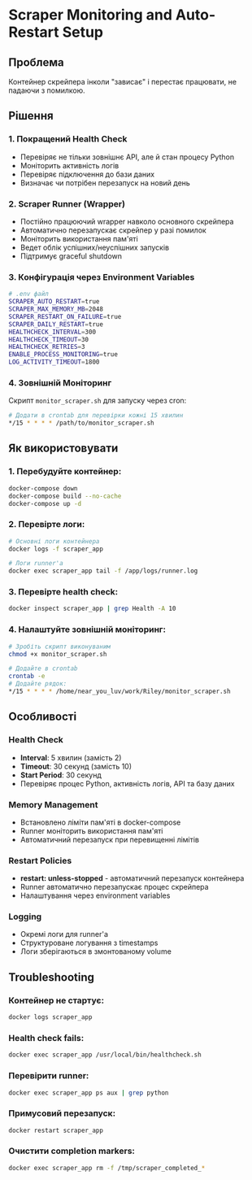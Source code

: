 # Scraper Monitoring and Auto-Restart Setup

## Проблема
Контейнер скрейпера інколи "зависає" і перестає працювати, не падаючи з помилкою.

## Рішення

### 1. Покращений Health Check
- Перевіряє не тільки зовнішнє API, але й стан процесу Python
- Моніторить активність логів
- Перевіряє підключення до бази даних
- Визначає чи потрібен перезапуск на новий день

### 2. Scraper Runner (Wrapper)
- Постійно працюючий wrapper навколо основного скрейпера
- Автоматично перезапускає скрейпер у разі помилок
- Моніторить використання пам'яті
- Ведет облік успішних/неуспішних запусків
- Підтримує graceful shutdown

### 3. Конфігурація через Environment Variables

```bash
# .env файл
SCRAPER_AUTO_RESTART=true
SCRAPER_MAX_MEMORY_MB=2048
SCRAPER_RESTART_ON_FAILURE=true
SCRAPER_DAILY_RESTART=true
HEALTHCHECK_INTERVAL=300
HEALTHCHECK_TIMEOUT=30
HEALTHCHECK_RETRIES=3
ENABLE_PROCESS_MONITORING=true
LOG_ACTIVITY_TIMEOUT=1800
```

### 4. Зовнішній Моніторинг
Скрипт `monitor_scraper.sh` для запуску через cron:

```bash
# Додати в crontab для перевірки кожні 15 хвилин
*/15 * * * * /path/to/monitor_scraper.sh
```

## Як використовувати

### 1. Перебудуйте контейнер:
```bash
docker-compose down
docker-compose build --no-cache
docker-compose up -d
```

### 2. Перевірте логи:
```bash
# Основні логи контейнера
docker logs -f scraper_app

# Логи runner'а
docker exec scraper_app tail -f /app/logs/runner.log
```

### 3. Перевірте health check:
```bash
docker inspect scraper_app | grep Health -A 10
```

### 4. Налаштуйте зовнішній моніторинг:
```bash
# Зробіть скрипт виконуваним
chmod +x monitor_scraper.sh

# Додайте в crontab
crontab -e
# Додайте рядок:
*/15 * * * * /home/near_you_luv/work/Riley/monitor_scraper.sh
```

## Особливості

### Health Check
- **Interval**: 5 хвилин (замість 2)
- **Timeout**: 30 секунд (замість 10)
- **Start Period**: 30 секунд
- Перевіряє процес Python, активність логів, API та базу даних

### Memory Management
- Встановлено ліміти пам'яті в docker-compose
- Runner моніторить використання пам'яті
- Автоматичний перезапуск при перевищенні лімітів

### Restart Policies
- **restart: unless-stopped** - автоматичний перезапуск контейнера
- Runner автоматично перезапускає процес скрейпера
- Налаштування через environment variables

### Logging
- Окремі логи для runner'а
- Структуроване логування з timestamps
- Логи зберігаються в змонтованому volume

## Troubleshooting

### Контейнер не стартує:
```bash
docker logs scraper_app
```

### Health check fails:
```bash
docker exec scraper_app /usr/local/bin/healthcheck.sh
```

### Перевірити runner:
```bash
docker exec scraper_app ps aux | grep python
```

### Примусовий перезапуск:
```bash
docker restart scraper_app
```

### Очистити completion markers:
```bash
docker exec scraper_app rm -f /tmp/scraper_completed_*
```
